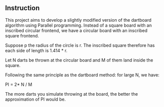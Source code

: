 ## Instruction
This project aims to develop a slightly modified version of the dartboard algorithm using Parallel programming. Instead of a square board with an inscribed circular frontend, we have a circular board
with an inscribed square frontend.

Suppose p the radius of the circle is r. The inscribed square therefore has each side of length is 1.414 * r.

Let N darts be thrown at the circular board and M of them land inside the square. 

Following the same principle as the dartboard method: for large N, we have:

PI = 2* N / M

The more darts you simulate throwing at the board, the better the approximation of PI would be.
